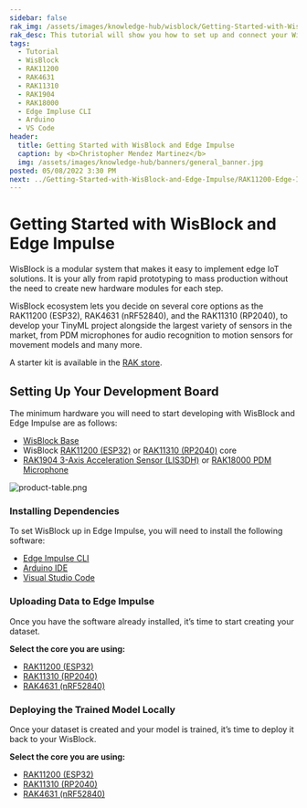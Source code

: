```yaml
---
sidebar: false
rak_img: /assets/images/knowledge-hub/wisblock/Getting-Started-with-WisBlock-and-Edge-Impulse/wisblock-edgeimpulse.jpg
rak_desc: This tutorial will show you how to set up and connect your WisBlock to Edge Impulse, which includes but is not limited to RAK11310, RAK4631, and RAK11200.
tags:
  - Tutorial
  - WisBlock
  - RAK11200
  - RAK4631
  - RAK11310
  - RAK1904
  - RAK18000
  - Edge Impluse CLI
  - Arduino
  - VS Code
header:
  title: Getting Started with WisBlock and Edge Impulse
  caption: by <b>Christopher Mendez Martinez</b>
  img: /assets/images/knowledge-hub/banners/general_banner.jpg
posted: 05/08/2022 3:30 PM
next: ../Getting-Started-with-WisBlock-and-Edge-Impulse/RAK11200-Edge-Impulse-Guide/
---
```



# Getting Started with WisBlock and Edge Impulse

WisBlock is a modular system that makes it easy to implement edge IoT solutions. It is your ally from rapid prototyping to mass production without the need to create new hardware modules for each step. 

WisBlock ecosystem lets you decide on several core options as the RAK11200 (ESP32), RAK4631 (nRF52840), and the RAK11310 (RP2040), to develop your TinyML project alongside the largest variety of sensors in the market, from PDM microphones for audio recognition to motion sensors for movement models and many more. 

A starter kit is available in the [RAK store](https://store.rakwireless.com/products/wisblock-starter-kit?variant=41786596720838).

## Setting Up Your Development Board

<rk-img
  src="/assets/images/knowledge-hub/wisblock/Getting-Started-with-WisBlock-and-Edge-Impulse/development-board.png"
  width="80%"
  caption="WisBlock Ecosystem"
/>

The minimum hardware you will need to start developing with WisBlock and Edge Impulse are as follows:

- [WisBlock Base](https://store.rakwireless.com/products/rak19007-wisblock-base-board-2nd-gen?utm_source=RAK19007&utm_medium=Document&utm_campaign=BuyFromStore)
- WisBlock [RAK11200 (ESP32)](https://store.rakwireless.com/products/wiscore-esp32-module-rak11200?utm_source=WisBlockRAK11200&utm_medium=Document&utm_campaign=BuyFromStore) or [RAK11310 (RP2040)](https://store.rakwireless.com/collections/wisblock-core/products/rak11310-wisblock-lpwan-module?utm_source=RAK11310WisBlockCoreModule&utm_medium=Document&utm_campaign=BuyFromStore) core
- [RAK1904 3-Axis Acceleration Sensor (LIS3DH)](https://store.rakwireless.com/products/rak1904-lis3dh-3-axis-acceleration-sensor?utm_source=RAK1904&utm_medium=Document&utm_campaign=BuyFromStore) or [RAK18000 PDM Microphone](https://store.rakwireless.com/products/wisblock-microphone-module-rak18000?utm_source=WisBlockRAK18000&utm_medium=Document&utm_campaign=BuyFromStore)


![product-table.png](/assets/images/knowledge-hub/wisblock/Getting-Started-with-WisBlock-and-Edge-Impulse/product-table.png)

### Installing Dependencies

To set WisBlock up in Edge Impulse, you will need to install the following software:

- [Edge Impulse CLI](https://docs.edgeimpulse.com/docs/edge-impulse-cli/cli-installation)
- [Arduino IDE](https://www.arduino.cc/en/software)
- [Visual Studio Code](https://code.visualstudio.com/)

### Uploading Data to Edge Impulse

Once you have the software already installed, it’s time to start creating your dataset. 

<b> Select the core you are using: </b>

- [RAK11200 (ESP32)](/Knowledge-Hub/Learn/Getting-Started-with-WisBlock-and-Edge-Impulse/RAK11200-Edge-Impulse-Guide/#rak11200-edge-impulse-guide)
- [RAK11310 (RP2040)](/Knowledge-Hub/Learn/Getting-Started-with-WisBlock-and-Edge-Impulse/RAK11310-Edge-Impulse-Guide/#rak11310-edge-impulse-guide)
- [RAK4631 (nRF52840)](/Knowledge-Hub/Learn/Getting-Started-with-WisBlock-and-Edge-Impulse/RAK4631-Edge-Impulse-Guide/#rak4631-edge-impulse-guide)


### Deploying the Trained Model Locally

Once your dataset is created and your model is trained, it’s time to deploy it back to your WisBlock.

<b> Select the core you are using: </b>

- [RAK11200 (ESP32)](/Knowledge-Hub/Learn/Getting-Started-with-WisBlock-and-Edge-Impulse/RAK11200-Edge-Impulse-Guide/#rak11200-trained-model-deployment)
- [RAK11310 (RP2040)](/Knowledge-Hub/Learn/Getting-Started-with-WisBlock-and-Edge-Impulse/RAK11310-Edge-Impulse-Guide/#rak11310-trained-model-deployment)
- [RAK4631 (nRF52840)](/Knowledge-Hub/Learn/Getting-Started-with-WisBlock-and-Edge-Impulse/RAK4631-Edge-Impulse-Guide/#rak4631-trained-model-deployment)



